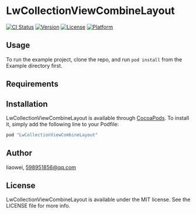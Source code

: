 # LwCollectionViewCombineLayout

[![CI Status](http://img.shields.io/travis/liaowei/LwCollectionViewCombineLayout.svg?style=flat)](https://travis-ci.org/liaowei/LwCollectionViewCombineLayout)
[![Version](https://img.shields.io/cocoapods/v/LwCollectionViewCombineLayout.svg?style=flat)](http://cocoapods.org/pods/LwCollectionViewCombineLayout)
[![License](https://img.shields.io/cocoapods/l/LwCollectionViewCombineLayout.svg?style=flat)](http://cocoapods.org/pods/LwCollectionViewCombineLayout)
[![Platform](https://img.shields.io/cocoapods/p/LwCollectionViewCombineLayout.svg?style=flat)](http://cocoapods.org/pods/LwCollectionViewCombineLayout)

## Usage

To run the example project, clone the repo, and run `pod install` from the Example directory first.

## Requirements

## Installation

LwCollectionViewCombineLayout is available through [CocoaPods](http://cocoapods.org). To install
it, simply add the following line to your Podfile:

```ruby
pod "LwCollectionViewCombineLayout"
```

## Author

liaowei, 598951856@qq.com

## License

LwCollectionViewCombineLayout is available under the MIT license. See the LICENSE file for more info.
